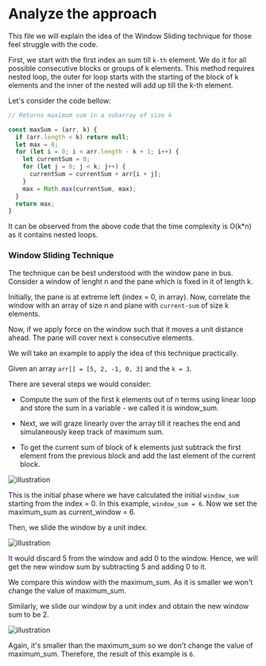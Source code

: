 # Analyze the approach

This file we will explain the idea of the Window Sliding technique for those feel struggle with the code.

First, we start with the first index an sum till `k-th` element. We do it for all possible consecutive blocks or groups of k elements. This method requires nested loop, the outer for loop starts with the starting of the block of k elements and the inner of the nested will add up till the k-th element.

Let's consider the code bellow:

```js
// Returns maximum sum in a subarray of size k

const maxSum = (arr, k) {
  if (arr.length < k) return null;
  let max = 0;
  for (let i = 0; i < arr.length - k + 1; i++) {
    let currentSum = 0;
    for (let j = 0; j < k; j++) {
      currentSum = currentSum + arr[i + j];
    }
    max = Math.max(currentSum, max);
  }
  return max;
}
```

It can be observed from the above code that the time complexity is O(k\*n) as it contains nested loops.

### Window Sliding Technique

The technique can be best understood with the window pane in bus. Consider a window of lenght n and the pane which is fixed in it of length k.

Initially, the pane is at extreme left (index = 0, in array). Now, correlate the window with an array of size n and plane with `current-sum` of size k elements.

Now, if we apply force on the window such that it moves a unit distance ahead. The pane will cover next `k` consecutive elements.

We will take an example to apply the idea of this technique practically.

Given an array `arr[] = [5, 2, -1, 0, 3]` and the `k = 3`.

There are several steps we would consider:

- Compute the sum of the first k elements out of n terms using linear loop and store the sum in a variable - we called it is window_sum.

- Next, we will graze linearly over the array till it reaches the end and simulaneously keep track of maximum sum.

- To get the current sum of block of k elements just subtrack the first element from the previous block and add the last element of the current block.

![illustration](https://media.geeksforgeeks.org/wp-content/uploads/sliding-window1.png)

This is the initial phase where we have calculated the initial `window_sum` starting from the index = 0. In this example, `window_sum = 6`. Now we set the maximum_sum as current_window = 6.

Then, we slide the window by a unit index.

![illustration](https://media.geeksforgeeks.org/wp-content/uploads/sliding-window2.png)

It would discard 5 from the window and add 0 to the window. Hence, we will get the new window sum by subtracting 5 and adding 0 to it.

We compare this window with the maximum_sum. As it is smaller we won't change the value of maximum_sum.

Similarly, we slide our window by a unit index and obtain the new window sum to be 2.

![illustration](https://media.geeksforgeeks.org/wp-content/uploads/sliding-window3.png)

Again, it's smaller than the maximum_sum so we don't change the value of maximum_sum. Therefore, the result of this example is `6`.
